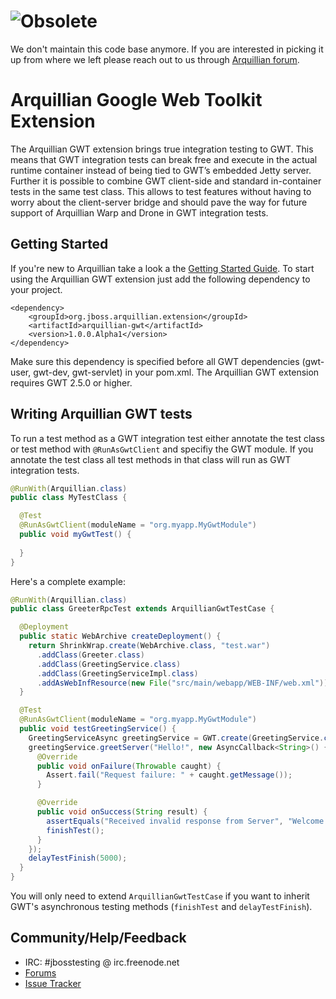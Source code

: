 # ![Obsolete](https://dummyimage.com/700x100/fff/f00&text=This%20Repository%20Is%20Obsolete!)

We don't maintain this code base anymore. If you are interested in picking it up from where we left please reach out to us through [Arquillian forum](http://discuss.arquillian.org/).


Arquillian Google Web Toolkit Extension
===============

The Arquillian GWT extension brings true integration testing to GWT. This means that GWT integration tests 
can break free and execute in the actual runtime container instead of being tied to GWT’s embedded Jetty
server. Further it is possible to combine GWT client-side and standard in-container tests in the same test 
class. This allows to test features without having to worry about the client-server bridge and should pave 
the way for future support of Arquillian Warp and Drone in GWT integration tests.

Getting Started
-------

If you're new to Arquillian take a look a the [Getting Started Guide](http://arquillian.org/guides/getting_started/). 
To start using the Arquillian GWT extension just add the following dependency to your project.

    <dependency>
        <groupId>org.jboss.arquillian.extension</groupId>
        <artifactId>arquillian-gwt</artifactId>
        <version>1.0.0.Alpha1</version>
    </dependency>

Make sure this dependency is specified before all GWT dependencies (gwt-user, gwt-dev, gwt-servlet) in your pom.xml. 
The Arquillian GWT extension requires GWT 2.5.0 or higher.

Writing Arquillian GWT tests
------------------

To run a test method as a GWT integration test either annotate the test class or test method 
with `@RunAsGwtClient` and specifiy the GWT module. If you annotate the test class all test methods in 
that class will run as GWT integration tests.
```java
@RunWith(Arquillian.class)
public class MyTestClass {

  @Test 
  @RunAsGwtClient(moduleName = "org.myapp.MyGwtModule")
  public void myGwtTest() {
  
  }
}
```
Here's a complete example:

```java
@RunWith(Arquillian.class)
public class GreeterRpcTest extends ArquillianGwtTestCase {

  @Deployment
  public static WebArchive createDeployment() {
    return ShrinkWrap.create(WebArchive.class, "test.war")
      .addClass(Greeter.class)
      .addClass(GreetingService.class)
      .addClass(GreetingServiceImpl.class)
      .addAsWebInfResource(new File("src/main/webapp/WEB-INF/web.xml"));
  }

  @Test
  @RunAsGwtClient(moduleName = "org.myapp.MyGwtModule")
  public void testGreetingService() {
    GreetingServiceAsync greetingService = GWT.create(GreetingService.class);
    greetingService.greetServer("Hello!", new AsyncCallback<String>() {
      @Override
      public void onFailure(Throwable caught) {
        Assert.fail("Request failure: " + caught.getMessage());
      }

      @Override
      public void onSuccess(String result) {
        assertEquals("Received invalid response from Server", "Welcome!", result);
        finishTest();
      }
    });
    delayTestFinish(5000);
  }
}
```
You will only need to extend `ArquillianGwtTestCase` if you want to inherit GWT's asynchronous testing 
methods (`finishTest` and `delayTestFinish`). 

Community/Help/Feedback
---------

* IRC: #jbosstesting @ irc.freenode.net
* [Forums](https://community.jboss.org/en/arquillian/dev)
* [Issue Tracker](https://issues.jboss.org/browse/ARQ/component/12316141)
